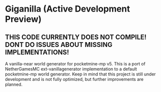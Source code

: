 # Giganilla (Active Development Preview)

## THIS CODE CURRENTLY DOES NOT COMPILE! DONT DO ISSUES ABOUT MISSING IMPLEMENTATIONS!

A vanilla-near world generator for pocketmine-mp v5. This is a port of NetherGamesMC ext-vanillagenerator implementation to a default pocketmine-mp world generator. Keep in mind that this project is still under development and is not fully optimized, but further improvements are planned.

